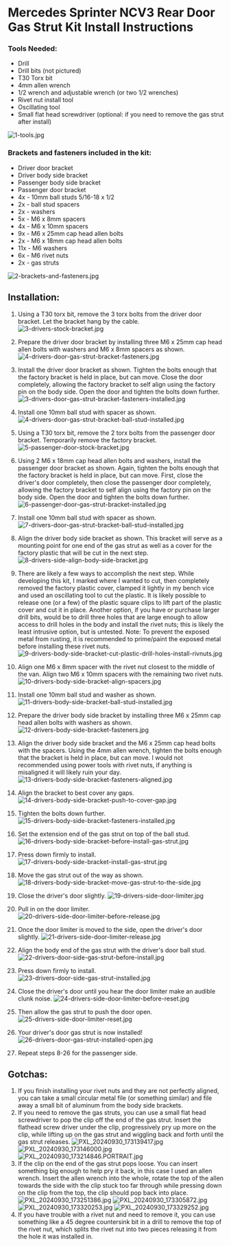 # Mercedes Sprinter NCV3 Rear Door Gas Strut Kit Install Instructions

### Tools Needed:
 
- Drill
- Drill bits (not pictured)
- T30 Torx bit
- 4mm allen wrench
- 1/2 wrench and adjustable wrench (or two 1/2 wrenches)
- Rivet nut install tool
- Oscillating tool
- Small flat head screwdriver (optional: if you need to remove the gas strut after install)
 
![1-tools.jpg](./mercedes-sprinter-ncv3-rear-door-gas-strut-kit-images/0-tools.jpg)

### Brackets and fasteners included in the kit:

- Driver door bracket
- Driver body side bracket
- Passenger body side bracket
- Passenger door bracket
- 4x - 10mm ball studs 5/16-18 x 1/2
- 2x - ball stud spacers
- 2x - washers
- 5x - M6 x 8mm spacers
- 4x - M6 x 10mm spacers
- 9x - M6 x 25mm cap head allen bolts
- 2x - M6 x 18mm cap head allen bolts
- 11x - M6 washers
- 6x - M6 rivet nuts
- 2x - gas struts

![2-brackets-and-fasteners.jpg](./mercedes-sprinter-ncv3-rear-door-gas-strut-kit-images/00-brackets-and-fasteners.jpg)

## Installation:

1. Using a T30 torx bit, remove the 3 torx bolts from the driver door bracket. Let the bracket hang by the cable.
![3-drivers-stock-bracket.jpg](./mercedes-sprinter-ncv3-rear-door-gas-strut-kit-images/1-drivers-stock-bracket.jpg)

2. Prepare the driver door bracket by installing three M6 x 25mm cap head allen bolts with washers and M6 x 8mm spacers as shown.
![4-drivers-door-gas-strut-bracket-fasteners.jpg](./mercedes-sprinter-ncv3-rear-door-gas-strut-kit-images/2-drivers-door-gas-strut-bracket-fasteners.jpg)

3. Install the driver door bracket as shown. Tighten the bolts enough that the factory bracket is held in place, but can move. Close the door completely, allowing the factory bracket to self align using the factory pin on the body side. Open the door and tighten the bolts down further.
![3-drivers-door-gas-strut-bracket-fasteners-installed.jpg](./mercedes-sprinter-ncv3-rear-door-gas-strut-kit-images/3-drivers-door-gas-strut-bracket-fasteners-installed.jpg)

4. Install one 10mm ball stud with spacer as shown.
![4-drivers-door-gas-strut-bracket-ball-stud-installed.jpg](./mercedes-sprinter-ncv3-rear-door-gas-strut-kit-images/4-drivers-door-gas-strut-bracket-ball-stud-installed.jpg)

5. Using a T30 torx bit, remove the 2 torx bolts from the passenger door bracket. Temporarily remove the factory bracket.
![5-passenger-door-stock-bracket.jpg](./mercedes-sprinter-ncv3-rear-door-gas-strut-kit-images/5-passenger-door-stock-bracket.jpg)

6. Using 2 M6 x 18mm cap head allen bolts and washers, install the passenger door bracket as shown. Again, tighten the bolts enough that the factory bracket is held in place, but can move. First, close the driver's door completely, then close the passenger door completely, allowing the factory bracket to self align using the factory pin on the body side. Open the door and tighten the bolts down further.
![6-passenger-door-gas-strut-bracket-installed.jpg](./mercedes-sprinter-ncv3-rear-door-gas-strut-kit-images/6-passenger-door-gas-strut-bracket-installed.jpg)

7. Install one 10mm ball stud with spacer as shown.
![7-drivers-door-gas-strut-bracket-ball-stud-installed.jpg](./mercedes-sprinter-ncv3-rear-door-gas-strut-kit-images/7-drivers-door-gas-strut-bracket-ball-stud-installed.jpg)

8. Align the driver body side bracket as shown. This bracket will serve as a mounting point for one end of the gas strut as well as a cover for the factory plastic that will be cut in the next step.
![8-drivers-side-align-body-side-bracket.jpg](./mercedes-sprinter-ncv3-rear-door-gas-strut-kit-images/8-drivers-side-align-body-side-bracket.jpg)

9. There are likely a few ways to accomplish the next step. While developing this kit, I marked where I wanted to cut, then completely removed the factory plastic cover, clamped it lightly in my bench vice and used an oscillating tool to cut the plastic. It is likely possible to release one (or a few) of the plastic square clips to lift part of the plastic cover and cut it in place. Another option, if you have or purchase larger drill bits, would be to drill three holes that are large enough to allow access to drill holes in the body and install the rivet nuts; this is likely the least intrusive option, but is untested. Note: To prevent the exposed metal from rusting, it is recommended to prime/paint the exposed metal before installing these rivet nuts.
![9-drivers-body-side-bracket-cut-plastic-drill-holes-install-rivnuts.jpg](./mercedes-sprinter-ncv3-rear-door-gas-strut-kit-images/9-drivers-body-side-bracket-cut-plastic-drill-holes-install-rivnuts.jpg)

10. Align one M6 x 8mm spacer with the rivet nut closest to the middle of the van. Align two M6 x 10mm spacers with the remaining two rivet nuts.
![10-drivers-body-side-bracket-align-spacers.jpg](./mercedes-sprinter-ncv3-rear-door-gas-strut-kit-images/10-drivers-body-side-bracket-align-spacers.jpg)

11. Install one 10mm ball stud and washer as shown.
![11-drivers-body-side-bracket-ball-stud-installed.jpg](./mercedes-sprinter-ncv3-rear-door-gas-strut-kit-images/11-drivers-body-side-bracket-ball-stud-installed.jpg)

12. Prepare the driver body side bracket by installing three M6 x 25mm cap head allen bolts with washers as shown.
![12-drivers-body-side-bracket-fasteners.jpg](./mercedes-sprinter-ncv3-rear-door-gas-strut-kit-images/12-drivers-body-side-bracket-fasteners.jpg)

13. Align the driver body side bracket and the M6 x 25mm cap head bolts with the spacers. Using the 4mm allen wrench, tighten the bolts enough that the bracket is held in place, but can move. I would not recommended using power tools with rivet nuts, if anything is misaligned it will likely ruin your day. 
![13-drivers-body-side-bracket-fasteners-aligned.jpg](./mercedes-sprinter-ncv3-rear-door-gas-strut-kit-images/13-drivers-body-side-bracket-fasteners-aligned.jpg)

14. Align the bracket to best cover any gaps.
![14-drivers-body-side-bracket-push-to-cover-gap.jpg](./mercedes-sprinter-ncv3-rear-door-gas-strut-kit-images/14-drivers-body-side-bracket-push-to-cover-gap.jpg)

15. Tighten the bolts down further.
![15-drivers-body-side-bracket-fasteners-installed.jpg](./mercedes-sprinter-ncv3-rear-door-gas-strut-kit-images/15-drivers-body-side-bracket-fasteners-installed.jpg)

16. Set the extension end of the gas strut on top of the ball stud.
![16-drivers-body-side-bracket-before-install-gas-strut.jpg](./mercedes-sprinter-ncv3-rear-door-gas-strut-kit-images/16-drivers-body-side-bracket-before-install-gas-strut.jpg)

17. Press down firmly to install.
![17-drivers-body-side-bracket-install-gas-strut.jpg](./mercedes-sprinter-ncv3-rear-door-gas-strut-kit-images/17-drivers-body-side-bracket-install-gas-strut.jpg)

18. Move the gas strut out of the way as shown.
![18-drivers-body-side-bracket-move-gas-strut-to-the-side.jpg](./mercedes-sprinter-ncv3-rear-door-gas-strut-kit-images/18-drivers-body-side-bracket-move-gas-strut-to-the-side.jpg)

19. Close the driver's door slightly.
![19-drivers-side-door-limiter.jpg](./mercedes-sprinter-ncv3-rear-door-gas-strut-kit-images/19-drivers-side-door-limiter.jpg)

20. Pull in on the door limiter.
![20-drivers-side-door-limiter-before-release.jpg](./mercedes-sprinter-ncv3-rear-door-gas-strut-kit-images/20-drivers-side-door-limiter-before-release.jpg)

21. Once the door limiter is moved to the side, open the driver's door slightly.
![21-drivers-side-door-limiter-release.jpg](./mercedes-sprinter-ncv3-rear-door-gas-strut-kit-images/21-drivers-side-door-limiter-release.jpg)

22. Align the body end of the gas strut with the driver's door ball stud.
![22-drivers-door-side-gas-strut-before-install.jpg](./mercedes-sprinter-ncv3-rear-door-gas-strut-kit-images/22-drivers-door-side-gas-strut-before-install.jpg)

23. Press down firmly to install.
![23-drivers-door-side-gas-strut-installed.jpg](./mercedes-sprinter-ncv3-rear-door-gas-strut-kit-images/23-drivers-door-side-gas-strut-installed.jpg)

24. Close the driver's door until you hear the door limiter make an audible clunk noise.
![24-drivers-side-door-limiter-before-reset.jpg](./mercedes-sprinter-ncv3-rear-door-gas-strut-kit-images/24-drivers-side-door-limiter-before-reset.jpg)

25. Then allow the gas strut to push the door open.
![25-drivers-side-door-limiter-reset.jpg](./mercedes-sprinter-ncv3-rear-door-gas-strut-kit-images/25-drivers-side-door-limiter-reset.jpg)

26. Your driver's door gas strut is now installed!
![26-drivers-door-gas-strut-installed-open.jpg](./mercedes-sprinter-ncv3-rear-door-gas-strut-kit-images/26-drivers-door-gas-strut-installed-open.jpg)

27. Repeat steps 8-26 for the passenger side.

## Gotchas:
1. If you finish installing your rivet nuts and they are not perfectly aligned, you can take a small circular metal file (or something similar) and file away a small bit of aluminum from the body side brackets.
2. If you need to remove the gas struts, you can use a small flat head screwdriver to pop the clip off the end of the gas strut. Insert the flathead screw driver under the clip, progressively pry up more on the clip, while lifting up on the gas strut and wiggling back and forth until the gas strut releases.
![PXL_20240930_173139417.jpg](./mercedes-sprinter-ncv3-rear-door-gas-strut-kit-images/PXL_20240930_173139417.jpg)
![PXL_20240930_173146000.jpg](./mercedes-sprinter-ncv3-rear-door-gas-strut-kit-images/PXL_20240930_173146000.jpg)
![PXL_20240930_173214846.PORTRAIT.jpg](./mercedes-sprinter-ncv3-rear-door-gas-strut-kit-images/PXL_20240930_173214846.PORTRAIT.jpg)
3. If the clip on the end of the gas strut pops loose. You can insert something big enough to help pry it back, in this case I used an allen wrench. Insert the allen wrench into the whole, rotate the top of the allen towards the side with the clip stuck too far through while pressing down on the clip from the top, the clip should pop back into place.
![PXL_20240930_173251386.jpg](./mercedes-sprinter-ncv3-rear-door-gas-strut-kit-images/PXL_20240930_173251386.jpg)
![PXL_20240930_173305872.jpg](./mercedes-sprinter-ncv3-rear-door-gas-strut-kit-images/PXL_20240930_173305872.jpg)
![PXL_20240930_173320253.jpg](./mercedes-sprinter-ncv3-rear-door-gas-strut-kit-images/PXL_20240930_173320253.jpg)
![PXL_20240930_173329252.jpg](./mercedes-sprinter-ncv3-rear-door-gas-strut-kit-images/PXL_20240930_173329252.jpg)
4. If you have trouble with a rivet nut and need to remove it, you can use something like a 45 degree countersink bit in a drill to remove the top of the rivet nut, which splits the rivet nut into two pieces releasing it from the hole it was installed in. 